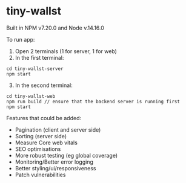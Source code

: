 # tiny-wallst

Built in NPM v7.20.0 and Node v.14.16.0

To run app:
1. Open 2 terminals (1 for server, 1 for web)
2. In the first terminal: 
```
cd tiny-wallst-server
npm start 
```
3. In the second terminal: 
```
cd tiny-wallst-web
npm run build // ensure that the backend server is running first
npm start
```

Features that could be added:

- Pagination (client and server side)
- Sorting (server side)
- Measure Core web vitals
- SEO optimisations
- More robust testing (eg global coverage)
- Monitoring/Better error logging
- Better styling/ui/responsiveness
- Patch vulnerabilities
